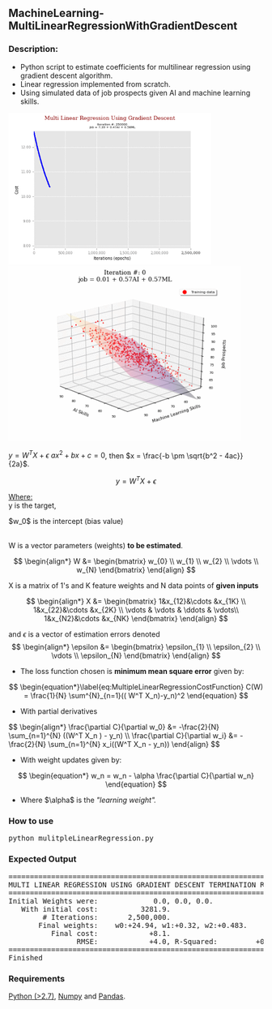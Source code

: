 <h2>MachineLearning-MultiLinearRegressionWithGradientDescent</h2>
<h3>Description:</h3>
<ul style="list-style-type:disc">
<li>Python script to estimate coefficients for multilinear regression using gradient descent algorithm. </li>
<li>Linear regression implemented from scratch.</li>
<li>Using simulated data of job prospects given AI and machine learning skills.</li>
</ul>

<p float="left">
  <img src="images/linearRegressionCost.gif" width="400" alt="Cost of algorithm improvement through epochs."/>
  <img src="images/linearRegressionFit.gif" width="460"alt="Shape of the hyperplane as cost from algorithm improves through epochs."/>
</p>

 

$y = W^T X + \epsilon$
$ax^2 + bx + c = 0$, then $x = \frac{-b \pm \sqrt{b^2 - 4ac}}{2a}$.


$$
  y = W^T X + \epsilon
$$

<u>Where:</u><br>
y is the target,<br>
<p>$w_0$ is the intercept (bias value)<p><br>
W is a vector parameters (weights) <strong>to be estimated</strong>.

$$
  \begin{align*}
    W &= \begin{bmatrix}
           w_{0} \\
           w_{1} \\
           w_{2} \\
           \vdots \\
           w_{N}
         \end{bmatrix}
 \end{align}
$$

 
X is a matrix of 1's and K feature weights and N data points of <strong>given inputs</strong>

$$
  \begin{align*}
    X &= \begin{bmatrix}
1&x_{12}&\cdots &x_{1K} \\
1&x_{22}&\cdots &x_{2K} \\
\vdots & \vdots & \ddots & \vdots\\
1&x_{N2}&\cdots &x_{NK}
\end{bmatrix}
 \end{align}
$$ 
 
 and $\epsilon$ is a vector of estimation errors denoted
 $$
  \begin{align*}
    \epsilon &= \begin{bmatrix}
           \epsilon_{1} \\
           \epsilon_{2} \\
           \vdots \\
           \epsilon_{N}
         \end{bmatrix}
 \end{align} 
 $$


 
<ul style="list-style-type:disc">
	<li>The loss function chosen is <strong>minimum mean square error</strong> given by:</li>
</ul>

$$
	\begin{equation*}\label{eq:MultipleLinearRegressionCostFunction}
		C(W) = \frac{1}{N} \sum^{N}_{n=1}(( W^T X_n)-y_n)^2
	\end{equation} 
$$

<ul style="list-style-type:disc">
	<li>With partial derivatives</li>
</ul>
$$
\begin{align*}
	\frac{\partial C}{\partial w_0} &= -\frac{2}{N} \sum_{n=1}^{N} ((W^T X_n ) - y_n) \\
	\frac{\partial C}{\partial w_i} &= -\frac{2}{N} \sum_{n=1}^{N} x_i((W^T X_n - y_n)) 
\end{align}
$$

<ul style="list-style-type:disc">
 <li>With weight updates given by:</li>
</ul>

$$
\begin{equation*}
    w_n = w_n - \alpha \frac{\partial C}{\partial w_n}
\end{equation}
$$

<ul style="list-style-type:disc">
	<li>Where $\alpha$ is the <em>"learning weight".</em>
</ul>

 
<h3>How to use</h3>
<pre>
python mulitpleLinearRegression.py
</pre>
		
		
<h3>Expected Output</h3>
<pre>
=======================================================================
MULTI LINEAR REGRESSION USING GRADIENT DESCENT TERMINATION RESULTS
=======================================================================
Initial Weights were:             0.0, 0.0, 0.0.
   With initial cost:          3281.9.
        # Iterations:       2,500,000.
       Final weights:    w0:+24.94, w1:+0.32, w2:+0.483.
          Final cost:            +8.1.
                RMSE:            +4.0, R-Squared:         +0.7
=======================================================================
Finished
</pre>

<h3>Requirements</h3>
 <p><a href="https://www.python.org/">Python (>2.7)</a>, <a href="http://www.numpy.org/">Numpy</a> and <a href="https://pandas.pydata.org/">Pandas</a>.</p>
 
 
